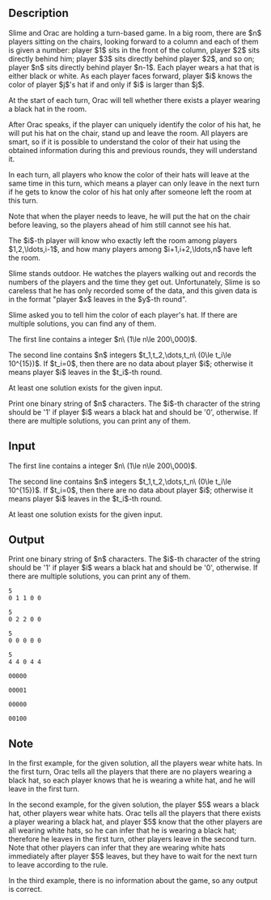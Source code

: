 ## Description

<div><p>Slime and Orac are holding a turn-based game. In a big room, there are $n$ players sitting on the chairs, looking forward to a column and each of them is given a number: player $1$ sits in the front of the column, player $2$ sits directly behind him; player $3$ sits directly behind player $2$, and so on; player $n$ sits directly behind player $n-1$. Each player wears a hat that is either black or white. As each player faces forward, player $i$ knows the color of player $j$'s hat if and only if $i$ is larger than $j$.</p><p>At the start of each turn, Orac will tell <span class="tex-font-style-bf">whether there exists a player wearing a black hat in the room</span>.</p><p>After Orac speaks, if the player can uniquely identify the color of his hat, he will put his hat on the chair, stand up and leave the room. All players are smart, so if it is possible to understand the color of their hat using the obtained information during this and previous rounds, they will understand it.</p><p> In each turn, all players who know the color of their hats will leave at the same time in this turn, which means a player can only leave in the next turn if he gets to know the color of his hat only after someone left the room at this turn.</p><p>Note that when the player needs to leave, he will put the hat on the chair before leaving, so the players ahead of him still cannot see his hat. </p><p>The $i$-th player will know who exactly left the room among players $1,2,\ldots,i-1$, and how many players among $i+1,i+2,\ldots,n$ have left the room.</p><p>Slime stands outdoor. He watches the players walking out and records the numbers of the players and the time they get out. Unfortunately, Slime is so careless that he has only recorded some of the data, and this given data is in the format "<span class="tex-font-style-tt">player $x$ leaves in the $y$-th round</span>".</p><p>Slime asked you to tell him the color of each player's hat. If there are multiple solutions, you can find any of them.</p></div><div class="input-specification"><p>The first line contains a integer $n\ (1\le n\le 200\,000)$.</p><p>The second line contains $n$ integers $t_1,t_2,\dots,t_n\ (0\le t_i\le 10^{15})$. If $t_i=0$, then there are no data about player $i$; otherwise it means player $i$ leaves in the $t_i$-th round.</p><p>At least one solution exists for the given input. </p></div><div class="output-specification"><p>Print one binary string of $n$ characters. The $i$-th character of the string should be '<span class="tex-font-style-tt">1</span>' if player $i$ wears a black hat and should be '<span class="tex-font-style-tt">0</span>', otherwise. If there are multiple solutions, you can print any of them.</p></div>

## Input

<p>The first line contains a integer $n\ (1\le n\le 200\,000)$.</p><p>The second line contains $n$ integers $t_1,t_2,\dots,t_n\ (0\le t_i\le 10^{15})$. If $t_i=0$, then there are no data about player $i$; otherwise it means player $i$ leaves in the $t_i$-th round.</p><p>At least one solution exists for the given input. </p>

## Output

<p>Print one binary string of $n$ characters. The $i$-th character of the string should be '<span class="tex-font-style-tt">1</span>' if player $i$ wears a black hat and should be '<span class="tex-font-style-tt">0</span>', otherwise. If there are multiple solutions, you can print any of them.</p>





```input1
5
0 1 1 0 0
```




```input2
5
0 2 2 0 0
```




```input3
5
0 0 0 0 0
```




```input4
5
4 4 0 4 4
```




```output1
00000
```




```output2
00001
```




```output3
00000
```




```output4
00100
```



## Note

<p>In the first example, for the given solution, all the players wear white hats. In the first turn, Orac tells all the players that there are no players wearing a black hat, so each player knows that he is wearing a white hat, and he will leave in the first turn.</p><p>In the second example, for the given solution, the player $5$ wears a black hat, other players wear white hats. Orac tells all the players that there exists a player wearing a black hat, and player $5$ know that the other players are all wearing white hats, so he can infer that he is wearing a black hat; therefore he leaves in the first turn, other players leave in the second turn. Note that other players can infer that they are wearing white hats immediately after player $5$ leaves, but they have to wait for the next turn to leave according to the rule.</p><p>In the third example, there is no information about the game, so any output is correct.</p>
